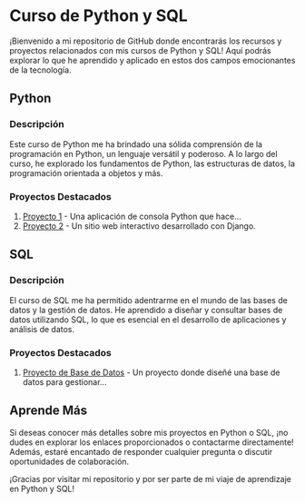 # Curso de Python y SQL

¡Bienvenido a mi repositorio de GitHub donde encontrarás los recursos y proyectos relacionados con mis cursos de Python y SQL! Aquí podrás explorar lo que he aprendido y aplicado en estos dos campos emocionantes de la tecnología.

## Python

### Descripción

Este curso de Python me ha brindado una sólida comprensión de la programación en Python, un lenguaje versátil y poderoso. A lo largo del curso, he explorado los fundamentos de Python, las estructuras de datos, la programación orientada a objetos y más.

### Proyectos Destacados

1. [Proyecto 1](enlace-a-proyecto-1) - Una aplicación de consola Python que hace...
2. [Proyecto 2](enlace-a-proyecto-2) - Un sitio web interactivo desarrollado con Django.

## SQL

### Descripción

El curso de SQL me ha permitido adentrarme en el mundo de las bases de datos y la gestión de datos. He aprendido a diseñar y consultar bases de datos utilizando SQL, lo que es esencial en el desarrollo de aplicaciones y análisis de datos.

### Proyectos Destacados

1. [Proyecto de Base de Datos](enlace-a-proyecto-sql) - Un proyecto donde diseñé una base de datos para gestionar...

## Aprende Más

Si deseas conocer más detalles sobre mis proyectos en Python o SQL, ¡no dudes en explorar los enlaces proporcionados o contactarme directamente! Además, estaré encantado de responder cualquier pregunta o discutir oportunidades de colaboración.

¡Gracias por visitar mi repositorio y por ser parte de mi viaje de aprendizaje en Python y SQL!
